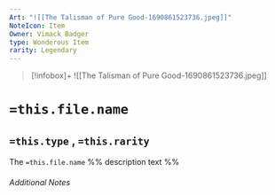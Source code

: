 ```yaml
---
Art: "![[The Talisman of Pure Good-1690861523736.jpeg]]"
NoteIcon: Item
Owner: Vimack Badger
type: Wonderous Item
rarity: Legendary
---
```


> [!infobox]+
> ![[The Talisman of Pure Good-1690861523736.jpeg]]

# `=this.file.name`
## `=this.type` , `=this.rarity`

The `=this.file.name` %% description text %%

###### Additional Notes